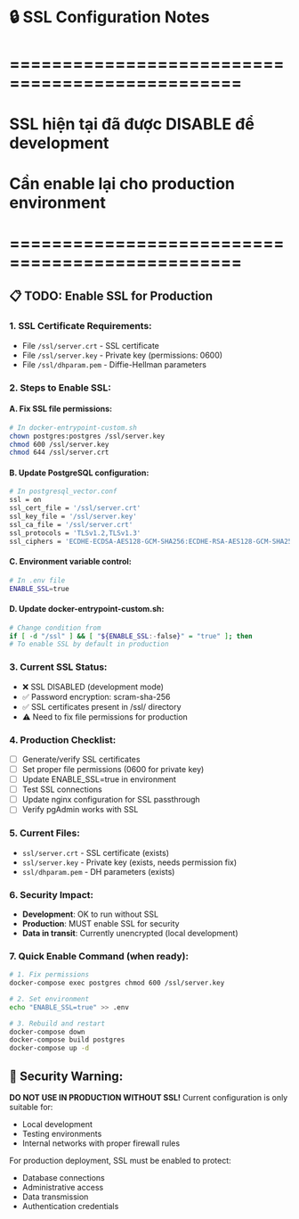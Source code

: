 # 🔒 SSL Configuration Notes
# ================================================
# SSL hiện tại đã được DISABLE để development
# Cần enable lại cho production environment
# ================================================

## 📋 TODO: Enable SSL for Production

### 1. SSL Certificate Requirements:
- File `/ssl/server.crt` - SSL certificate
- File `/ssl/server.key` - Private key (permissions: 0600)
- File `/ssl/dhparam.pem` - Diffie-Hellman parameters

### 2. Steps to Enable SSL:

#### A. Fix SSL file permissions:
```bash
# In docker-entrypoint-custom.sh
chown postgres:postgres /ssl/server.key
chmod 600 /ssl/server.key
chmod 644 /ssl/server.crt
```

#### B. Update PostgreSQL configuration:
```bash
# In postgresql_vector.conf
ssl = on
ssl_cert_file = '/ssl/server.crt'
ssl_key_file = '/ssl/server.key'
ssl_ca_file = '/ssl/server.crt'
ssl_protocols = 'TLSv1.2,TLSv1.3'
ssl_ciphers = 'ECDHE-ECDSA-AES128-GCM-SHA256:ECDHE-RSA-AES128-GCM-SHA256'
```

#### C. Environment variable control:
```bash
# In .env file
ENABLE_SSL=true
```

#### D. Update docker-entrypoint-custom.sh:
```bash
# Change condition from
if [ -d "/ssl" ] && [ "${ENABLE_SSL:-false}" = "true" ]; then
# To enable SSL by default in production
```

### 3. Current SSL Status:
- ❌ SSL DISABLED (development mode)
- ✅ Password encryption: scram-sha-256
- ✅ SSL certificates present in /ssl/ directory
- ⚠️  Need to fix file permissions for production

### 4. Production Checklist:
- [ ] Generate/verify SSL certificates
- [ ] Set proper file permissions (0600 for private key)
- [ ] Update ENABLE_SSL=true in environment
- [ ] Test SSL connections
- [ ] Update nginx configuration for SSL passthrough
- [ ] Verify pgAdmin works with SSL

### 5. Current Files:
- `ssl/server.crt` - SSL certificate (exists)
- `ssl/server.key` - Private key (exists, needs permission fix)
- `ssl/dhparam.pem` - DH parameters (exists)

### 6. Security Impact:
- **Development**: OK to run without SSL
- **Production**: MUST enable SSL for security
- **Data in transit**: Currently unencrypted (local development)

### 7. Quick Enable Command (when ready):
```bash
# 1. Fix permissions
docker-compose exec postgres chmod 600 /ssl/server.key

# 2. Set environment
echo "ENABLE_SSL=true" >> .env

# 3. Rebuild and restart
docker-compose down
docker-compose build postgres
docker-compose up -d
```

## 🚨 Security Warning:
**DO NOT USE IN PRODUCTION WITHOUT SSL!**
Current configuration is only suitable for:
- Local development
- Testing environments
- Internal networks with proper firewall rules

For production deployment, SSL must be enabled to protect:
- Database connections
- Administrative access
- Data transmission
- Authentication credentials
